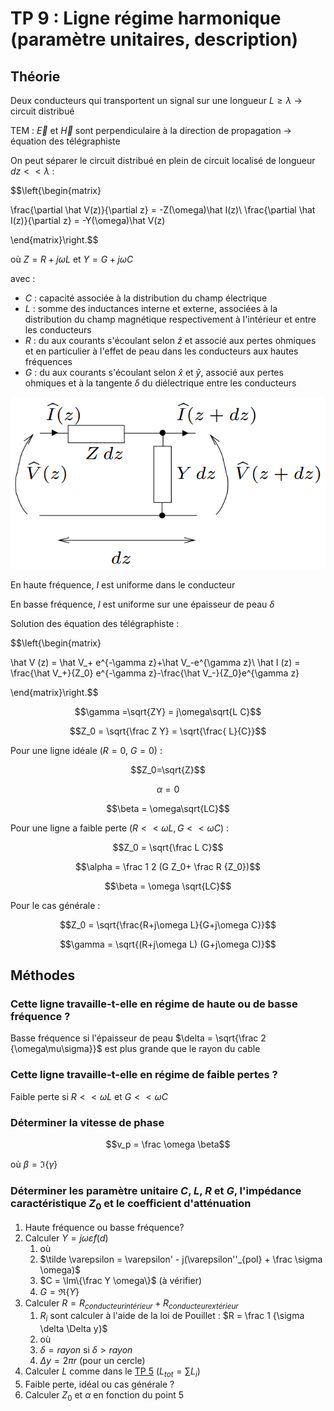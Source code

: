 # TP 9 : Ligne régime harmonique (paramètre unitaires, description)

## Théorie

Deux conducteurs qui transportent un signal sur une longueur $L \ge \lambda$ $\rightarrow$ circuit distribué

TEM : $\vec E$ et $\vec H$ sont perpendiculaire à la direction de propagation $\rightarrow$ équation des télégraphiste

On peut séparer le circuit distribué en plein de circuit localisé de longueur $dz << \lambda$ :


$$\left\{\begin{matrix}

\frac{\partial \hat V(z)}{\partial z} = -Z(\omega)\hat I(z)\\
\frac{\partial \hat I(z)}{\partial z} = -Y(\omega)\hat V(z)

\end{matrix}\right.$$

où $Z=R+j\omega L$ et $Y = G+j\omega C$

avec :
- $C$ : capacité associée à la distribution du champ électrique
- $L$ : somme des inductances interne et externe, associées à la distribution du champ magnétique respectivement à l'intérieur et entre les conducteurs
- $R$ : du aux courants s'écoulant selon $\hat z$ et associé aux pertes ohmiques et en particulier à l'effet de peau dans les conducteurs aux hautes fréquences
- $G$ : du aux courants s'écoulant selon $\hat x$ et $\hat y$, associé aux pertes ohmiques et à la tangente $\delta$ du diélectrique entre les conducteurs

![](../Questions/attachments/Pasted%20image%2020230727092134.png)

En haute fréquence, $I$ est uniforme dans le conducteur

En basse fréquence, $I$ est uniforme sur une épaisseur de peau $\delta$

Solution des équation des télégraphiste :

$$\left\{\begin{matrix}

\hat V (z) = \hat V_+ e^{-\gamma z}+\hat V_-e^{\gamma z}\\
\hat I (z) = \frac{\hat V_+}{Z_0} e^{-\gamma z}-\frac{\hat V_-}{Z_0}e^{\gamma z}

\end{matrix}\right.$$


$$\gamma =\sqrt{ZY} = j\omega\sqrt{L C}$$

$$Z_0 = \sqrt{\frac Z Y} = \sqrt{\frac{ L}{C}}$$

Pour une ligne idéale ($R=0$, $G=0$) :

$$Z_0=\sqrt{Z}$$

$$\alpha = 0$$

$$\beta = \omega\sqrt{LC}$$

Pour une ligne a faible perte ($R << \omega L, G << \omega C$) :

$$Z_0 = \sqrt{\frac L C}$$

$$\alpha = \frac 1 2 (G Z_0+ \frac R {Z_0})$$

$$\beta = \omega \sqrt{LC}$$

Pour le cas générale :

$$Z_0 = \sqrt{\frac{R+j\omega L}{G+j\omega C}}$$

$$\gamma = \sqrt{(R+j\omega L) (G+j\omega C)}$$

## Méthodes

### Cette ligne travaille-t-elle en régime de haute ou de basse fréquence ?

Basse fréquence si l'épaisseur de peau $\delta = \sqrt{\frac 2 {\omega\mu\sigma}}$ est plus grande que le rayon du cable

### Cette ligne travaille-t-elle en régime de faible pertes ?

Faible perte si $R << \omega L$ et $G << \omega C$

### Déterminer la vitesse de phase

$$v_p = \frac \omega \beta$$

où $\beta = \Im\{\gamma\}$

### Déterminer les paramètre unitaire $C$, $L$, $R$ et $G$, l'impédance caractéristique $Z_0$ et le coefficient d'atténuation

1. Haute fréquence ou basse fréquence?
2. Calculer $Y=j\omega\tilde \varepsilon f(d)$
	1. où 
	2. $\tilde \varepsilon = \varepsilon' - j(\varepsilon''_{pol} + \frac \sigma \omega)$
	3. $C = \Im\{\frac Y \omega\}$ (à vérifier)
	4. $G = \Re\{Y\}$
3. Calculer $R=R_{conducteur intérieur} + R_{conducteur extérieur}$ 
	1. $R_i$ sont calculer à l'aide de la loi de Pouillet : $R = \frac 1 {\sigma \delta \Delta y}$
	2. où
	3. $\delta = rayon$ si $\delta > rayon$
	4. $\Delta y = 2\pi r$ (pour un cercle)
4. Calculer $L$ comme dans le [TP 5](TP%205.md) ($L_{tot} = \sum{L_i}$)
5. Faible perte, idéal ou cas générale ?
6. Calculer $Z_0$ et $\alpha$ en fonction du point 5